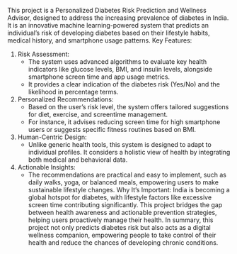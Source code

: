 This project is a Personalized Diabetes Risk Prediction and Wellness Advisor, designed to address the increasing prevalence of diabetes in India. It is an innovative machine learning-powered system that predicts an individual’s risk of developing diabetes based on their lifestyle habits, medical history, and smartphone usage patterns.
Key Features:
1. Risk Assessment:
   - The system uses advanced algorithms to evaluate key health indicators like glucose levels, BMI, and insulin levels, alongside smartphone screen time and app usage metrics.
   - It provides a clear indication of the diabetes risk (Yes/No) and the likelihood in percentage terms.
2. Personalized Recommendations:
   - Based on the user’s risk level, the system offers tailored suggestions for diet, exercise, and screentime management.
   - For instance, it advises reducing screen time for high smartphone users or suggests specific fitness routines based on BMI.
3. Human-Centric Design:
   - Unlike generic health tools, this system is designed to adapt to individual profiles. It considers a holistic view of health by integrating both medical and behavioral data.
4. Actionable Insights:
   - The recommendations are practical and easy to implement, such as daily walks, yoga, or balanced meals, empowering users to make sustainable lifestyle changes.
Why It’s Important:
India is becoming a global hotspot for diabetes, with lifestyle factors like excessive screen time contributing significantly. This project bridges the gap between health awareness and actionable prevention strategies, helping users proactively manage their health.
In summary, this project not only predicts diabetes risk but also acts as a digital wellness companion, empowering people to take control of their health and reduce the chances of developing chronic conditions.
